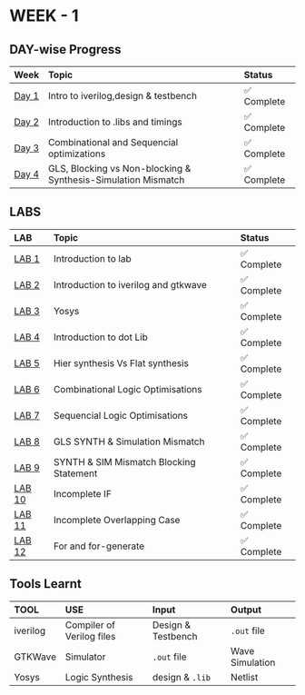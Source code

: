 # WEEK - 1
## DAY-wise Progress
| Week   | Topic                                | Status      |
| :----- | :----------------------------------- | :---------- |
| [Day 1](day1.md) | Intro to iverilog,design & testbench | ✅ Complete |  
| [Day 2](day2.md) | Introduction to .libs and timings | ✅ Complete |
| [Day 3](day3.md) | Combinational and Sequencial optimizations | ✅ Complete |
| [Day 4](day4.md) | GLS, Blocking vs Non-blocking & Synthesis-Simulation Mismatch | ✅ Complete |

## LABS

| LAB   | Topic                                | Status      |
| :----- | :----------------------------------- | :---------- |
|[LAB 1](labs.md#lab1-introduction-to-lab)| Introduction to lab | ✅ Complete  |
|[LAB 2](labs.md#lab2-introduction-to-iverilog-and-gtkwave)| Introduction to iverilog and gtkwave | ✅ Complete  |
|[LAB 3](labs.md#lab3-yosys)| Yosys | ✅ Complete  |
|[LAB 4](labs.md#lab4-introduction-to-dot-lib)| Introduction to dot Lib | ✅ Complete  |
|[LAB 5](labs.md#lab5-hier-synthesis-vs-flat-synthesis)| Hier synthesis Vs Flat synthesis | ✅ Complete  |
|[LAB 6](labs.md#lab6-combinational-logic-optimisations)| Combinational Logic Optimisations | ✅ Complete |
|[LAB 7](labs.md#lab7-sequencial-logic-optimisations)| Sequencial Logic Optimisations | ✅ Complete |
|[LAB 8](labs.md#lab8-gls-synth-sim-mismatch)| GLS SYNTH & Simulation Mismatch | ✅ Complete |
|[LAB 9](labs.md#lab9-synth-sim-mismatch-blocking-statement)| SYNTH & SIM Mismatch Blocking Statement | ✅ Complete |
|[LAB 10](labs.md#lab10-incomplete-if)| Incomplete IF | ✅ Complete |
|[LAB 11](labs.md#lab11-incomplete-overlapping-case)| Incomplete Overlapping Case | ✅ Complete |
|[LAB 12](labs.md#lab12-for-and-for-generate)| For and for-generate | ✅ Complete |

## Tools Learnt

| TOOL | USE | Input | Output |  
|:-----|:----| :-----| :------|  
| iverilog | Compiler of Verilog files | Design & Testbench | `.out` file |
| GTKWave | Simulator | `.out` file | Wave Simulation |
| Yosys | Logic Synthesis | design & `.lib` | Netlist |
 